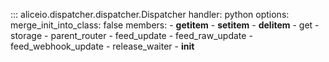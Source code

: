 ::: aliceio.dispatcher.dispatcher.Dispatcher
    handler: python
    options:
      merge_init_into_class: false
      members:
        - __getitem__
        - __setitem__
        - __delitem__
        - get
        - storage
        - parent_router
        - feed_update
        - feed_raw_update
        - feed_webhook_update
        - release_waiter
        - __init__
